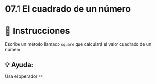 # 07.1 El cuadrado de un número

# 📝 Instrucciones

Escribe un método llamado `square` que calculará el valor cuadrado de un número

## 💡 Ayuda:
Usa el operador `**`